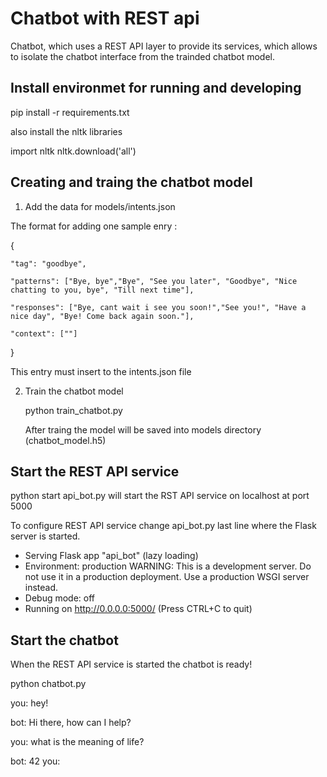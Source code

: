 # Chatbot with REST api

Chatbot, which uses a REST API layer to provide its services, which allows to isolate the chatbot interface from the trainded chatbot  model.


## Install environmet for running and developing
pip install -r requirements.txt

also install the nltk libraries

import nltk
nltk.download('all')

## Creating and traing the chatbot model
1. Add the data for models/intents.json

The format for adding one sample enry :

{

    "tag": "goodbye",

    "patterns": ["Bye, bye","Bye", "See you later", "Goodbye", "Nice chatting to you, bye", "Till next time"],

    "responses": ["Bye, cant wait i see you soon!","See you!", "Have a nice day", "Bye! Come back again soon."],
    
    "context": [""]
}

This entry must insert to the intents.json file

2. Train the chatbot model
   
   python train_chatbot.py

   After traing the model will be saved into models directory (chatbot_model.h5)

## Start the REST API service

python start api_bot.py will start the RST API service on localhost at port 5000

To configure REST API service change api_bot.py last line
where the Flask server is started.

 * Serving Flask app "api_bot" (lazy loading)
 * Environment: production
   WARNING: This is a development server. Do not use it in a production deployment.
   Use a production WSGI server instead.
 * Debug mode: off
 * Running on http://0.0.0.0:5000/ (Press CTRL+C to quit)

## Start the chatbot

When the REST API service is started the chatbot is ready!

python chatbot.py

you: hey!

bot: Hi there, how can I help?

you: what is the meaning of life?

bot: 42
you: 






